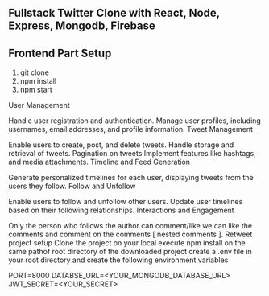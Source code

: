 ## Fullstack Twitter Clone with React, Node, Express, Mongodb, Firebase

## Frontend Part Setup

1. git clone
2. npm install
3. npm start

User Management

Handle user registration and authentication.
Manage user profiles, including usernames, email addresses, and profile information.
Tweet Management

Enable users to create, post, and delete tweets.
Handle storage and retrieval of tweets.
Pagination on tweets
Implement features like hashtags, and media attachments.
Timeline and Feed Generation

Generate personalized timelines for each user, displaying tweets from the users they follow.
Follow and Unfollow

Enable users to follow and unfollow other users.
Update user timelines based on their following relationships.
Interactions and Engagement

Only the person who follows the author can comment/like
we can like the comments and comment on the comments [ nested comments ].
Retweet
project setup
Clone the project on your local
execute npm install on the same pathof root directory of the downloaded project
create a .env file in your root directory and create the following environment variables

PORT=8000
DATABSE_URL=<YOUR_MONGODB_DATABASE_URL>
JWT_SECRET=<YOUR_SECRET>
